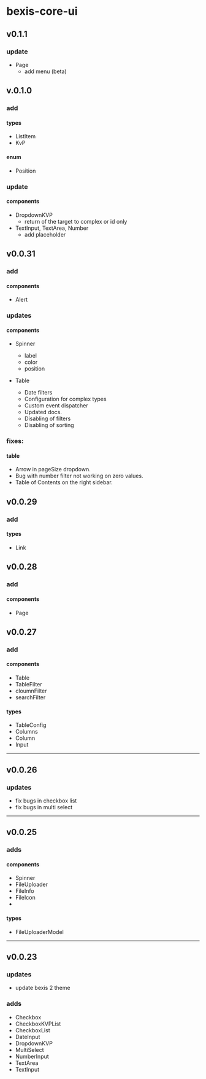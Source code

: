 # bexis-core-ui
## v0.1.1
### update
- Page 
  - add menu (beta)


## v.0.1.0
### add
#### types
- ListItem
- KvP

#### enum
- Position

### update
#### components
- DropdownKVP
  - return of the target to complex or id only 
- TextInput, TextArea, Number
  - add placeholder

## v0.0.31
### add
#### components
- Alert

### updates
#### components
- Spinner
  - label
  - color
  - position
  
- Table 
  - Date filters
  - Configuration for complex types
  - Custom event dispatcher
  - Updated docs.
  - Disabling of filters
  - Disabling of sorting

### fixes:
#### table
- Arrow in pageSize dropdown.
- Bug with number filter not working on zero values.
- Table of Contents on the right sidebar.
  
## v0.0.29

### add
#### types
- Link

## v0.0.28

### add
#### components
- Page
  


## v0.0.27

### add
#### components
- Table 
- TableFilter
- cloumnFilter
- searchFilter

#### types
- TableConfig
- Columns 
- Column
- Input

<hr/>

## v0.0.26

### updates

- fix bugs in checkbox list
- fix bugs in multi select

<hr/>

## v0.0.25

### adds 
#### components
- Spinner
- FileUploader 
- FileInfo 
- FileIcon 
- 
#### types
- FileUploaderModel
 
<hr/>

## v0.0.23

### updates
- update bexis 2 theme

### adds 
- Checkbox
- CheckboxKVPList 
- CheckboxList 
- DateInput 
- DropdownKVP 
- MultiSelect 
- NumberInput
- TextArea
- TextInput
